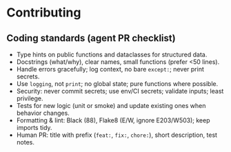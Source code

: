 # Contributing

## Coding standards (agent PR checklist)

- Type hints on public functions and dataclasses for structured data.
- Docstrings (what/why), clear names, small functions (prefer <50 lines).
- Handle errors gracefully; log context, no bare `except:`; never print secrets.
- Use `logging`, not `print`; no global state; pure functions where possible.
- Security: never commit secrets; use env/CI secrets; validate inputs; least privilege.
- Tests for new logic (unit or smoke) and update existing ones when behavior changes.
- Formatting & lint: Black (88), Flake8 (E/W, ignore E203/W503); keep imports tidy.
- Human PR: title with prefix (`feat:`, `fix:`, `chore:`), short description, test notes.
